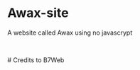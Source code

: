 <h1> Awax-site</h1>

<p> A website called Awax using no javascrypt</p><br>
<p> # Credits to B7Web</p>
